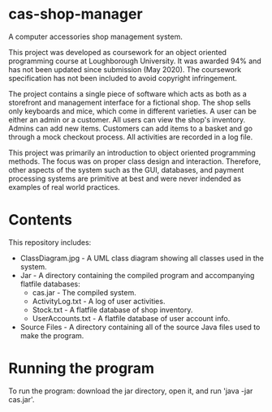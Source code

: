 # cas-shop-manager
A computer accessories shop management system. 

This project was developed as coursework for an object oriented programming course at Loughborough University. It was awarded 94% and has not been updated since submission (May 2020). The coursework specification has not been included to avoid copyright infringement.

The project contains a single piece of software which acts as both as a storefront and management interface for a fictional shop. The shop sells only keyboards and mice, which come in different varieties. A user can be either an admin or a customer. All users can view the shop's inventory. Admins can add new items. Customers can add items to a basket and go through a mock checkout process. All activities are recorded in a log file.

This project was primarily an introduction to object oriented programming methods. The focus was on proper class design and interaction. Therefore, other aspects of the system such as the GUI, databases, and payment processing systems are primitive at best and were never indended as examples of real world practices.

# Contents
This repository includes:
* ClassDiagram.jpg - A UML class diagram showing all classes used in the system.
* Jar - A directory containing the compiled program and accompanying flatfile databases:
  * cas.jar - The compiled system.
  * ActivityLog.txt - A log of user activities.
  * Stock.txt - A flatfile database of shop inventory.
  * UserAccounts.txt - A flatfile database of user account info.
* Source Files - A directory containing all of the source Java files used to make the program.

# Running the program
To run the program: download the jar directory, open it, and run 'java -jar cas.jar'.
